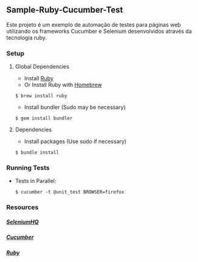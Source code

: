 ## Sample-Ruby-Cucumber-Test

Este projeto é um exemplo de automação de testes para páginas web utilizando os frameworks Cucumber e Selenium desenvolvidos através da tecnologia ruby.

### Setup

1. Global Dependencies
    * Install [Ruby](https://www.ruby-lang.org/en/documentation/installation/)
    * Or Install Ruby with [Homebrew](http://brew.sh/)
    ```
    $ brew install ruby
    ```
    
    * Install bundler (Sudo may be necessary)
    ```
    $ gem install bundler
    ```

2. Dependencies
	* Install packages (Use sudo if necessary)
	```
	$ bundle install
	```

### Running Tests

* Tests in Parallel:
	```
	$ cucumber -t @unit_test BROWSER=firefox
	```

### Resources
##### [SeleniumHQ](http://www.seleniumhq.org/docs/)

##### [Cucumber](https://cucumber.io/docs/reference)

##### [Ruby](http://ruby-doc.org/)
